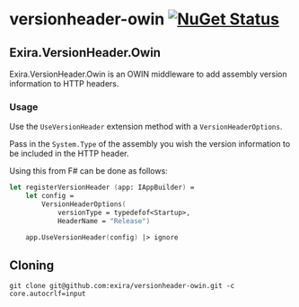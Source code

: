 # versionheader-owin [![NuGet Status](http://img.shields.io/nuget/v/Exira.VersionHeader.Owin.svg?style=flat)](https://www.nuget.org/packages/Exira.VersionHeader.Owin/)

## Exira.VersionHeader.Owin

Exira.VersionHeader.Owin is an OWIN middleware to add assembly version information to HTTP headers.

### Usage

Use the ```UseVersionHeader``` extension method with a ```VersionHeaderOptions```.

Pass in the ```System.Type``` of the assembly you wish the version information to be included in the HTTP header.

Using this from F# can be done as follows:

``` fsharp
let registerVersionHeader (app: IAppBuilder) =
    let config =
        VersionHeaderOptions(
            versionType = typedefof<Startup>,
            HeaderName = "Release")

    app.UseVersionHeader(config) |> ignore
```

## Cloning

```git clone git@github.com:exira/versionheader-owin.git -c core.autocrlf=input```
